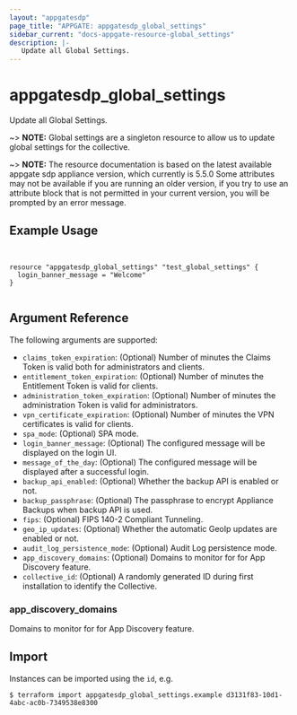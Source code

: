 ```yaml
---
layout: "appgatesdp"
page_title: "APPGATE: appgatesdp_global_settings"
sidebar_current: "docs-appgate-resource-global_settings"
description: |-
   Update all Global Settings.
---
```


# appgatesdp_global_settings

Update all Global Settings.

~> **NOTE:**  Global settings are a singleton resource to allow us to update global settings for the collective.


~> **NOTE:**  The resource documentation is based on the latest available appgate sdp appliance version, which currently is 5.5.0
Some attributes may not be available if you are running an older version, if you try to use an attribute block that is not permitted in your current version, you will be prompted by an error message.


## Example Usage

```hcl


resource "appgatesdp_global_settings" "test_global_settings" {
  login_banner_message = "Welcome"
}


```


## Argument Reference

The following arguments are supported:


* `claims_token_expiration`: (Optional) Number of minutes the Claims Token is valid both for administrators and clients.
* `entitlement_token_expiration`: (Optional) Number of minutes the Entitlement Token is valid for clients.
* `administration_token_expiration`: (Optional) Number of minutes the administration Token is valid for administrators.
* `vpn_certificate_expiration`: (Optional) Number of minutes the VPN certificates is valid for clients.
* `spa_mode`: (Optional) SPA mode.
* `login_banner_message`: (Optional) The configured message will be displayed on the login UI.
* `message_of_the_day`: (Optional) The configured message will be displayed after a successful login.
* `backup_api_enabled`: (Optional) Whether the backup API is enabled or not.
* `backup_passphrase`: (Optional) The passphrase to encrypt Appliance Backups when backup API is used.
* `fips`: (Optional) FIPS 140-2 Compliant Tunneling.
* `geo_ip_updates`: (Optional) Whether the automatic GeoIp updates are enabled or not.
* `audit_log_persistence_mode`: (Optional) Audit Log persistence mode.
* `app_discovery_domains`: (Optional) Domains to monitor for for App Discovery feature.
* `collective_id`: (Optional) A randomly generated ID during first installation to identify the Collective.


### app_discovery_domains
Domains to monitor for for App Discovery feature.




## Import

Instances can be imported using the `id`, e.g.

```
$ terraform import appgatesdp_global_settings.example d3131f83-10d1-4abc-ac0b-7349538e8300
```
